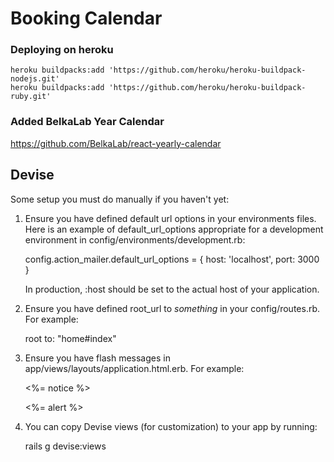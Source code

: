 # Booking Calendar

### Deploying on heroku

    heroku buildpacks:add 'https://github.com/heroku/heroku-buildpack-nodejs.git'
    heroku buildpacks:add 'https://github.com/heroku/heroku-buildpack-ruby.git'
### Added BelkaLab Year Calendar
https://github.com/BelkaLab/react-yearly-calendar

## Devise

Some setup you must do manually if you haven't yet:

  1. Ensure you have defined default url options in your environments files. Here
     is an example of default_url_options appropriate for a development environment
     in config/environments/development.rb:

       config.action_mailer.default_url_options = { host: 'localhost', port: 3000 }

     In production, :host should be set to the actual host of your application.

  2. Ensure you have defined root_url to *something* in your config/routes.rb.
     For example:

       root to: "home#index"

  3. Ensure you have flash messages in app/views/layouts/application.html.erb.
     For example:

       <p class="notice"><%= notice %></p>
       <p class="alert"><%= alert %></p>

  4. You can copy Devise views (for customization) to your app by running:

       rails g devise:views

